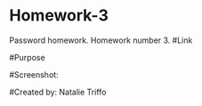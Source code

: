 # Homework-3
Password homework. Homework number 3.
#Link 

#Purpose

#Screenshot:

#Created by:
Natalie Triffo
